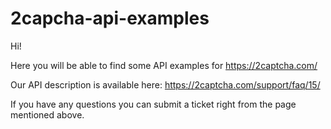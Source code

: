 # 2capcha-api-examples
Hi!

Here you will be able to find some API examples for https://2captcha.com/

Our API description is available here: https://2captcha.com/support/faq/15/

If you have any questions you can submit a ticket right from the page mentioned above.
